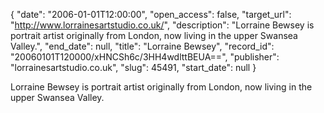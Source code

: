 {
  "date": "2006-01-01T12:00:00", 
  "open_access": false, 
  "target_url": "http://www.lorrainesartstudio.co.uk/", 
  "description": "Lorraine Bewsey is portrait artist originally from London, now living in the upper Swansea Valley.", 
  "end_date": null, 
  "title": "Lorraine Bewsey", 
  "record_id": "20060101T120000/xHNCSh6c/3HH4wdlttBEUA==", 
  "publisher": "lorrainesartstudio.co.uk", 
  "slug": 45491, 
  "start_date": null
}

Lorraine Bewsey is portrait artist originally from London, now living in the upper Swansea Valley.